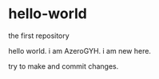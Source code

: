 # hello-world
the first repository

hello world.
i am AzeroGYH.
i am new here.

try to make and commit changes.
